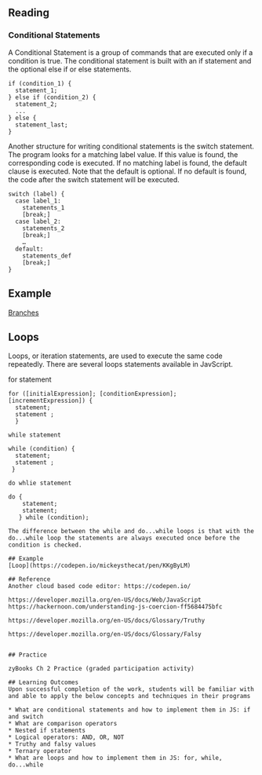 ## Reading

### Conditional Statements
A Conditional Statement is a group of commands that  are executed only if a condition is true. The conditional statement is built with an if statement and the optional else if
or else statements.

```
if (condition_1) {
  statement_1;
} else if (condition_2) {
  statement_2;
  ...
} else {
  statement_last;
}
```
Another structure for writing conditional statements is the switch statement.  The program looks for a matching label value. If this value is found, the corresponding code 
is executed. If no matching label is found, the default clause is executed. Note that the default is optional. If no default is found, the code after the switch statement
will be executed.

```
switch (label) {
  case label_1:
    statements_1
    [break;]
  case label_2:
    statements_2
    [break;]
    …
  default:
    statements_def
    [break;]
}
```

## Example
[Branches](https://codepen.io/mickeysthecat/pen/jOMpaJq)

## Loops
Loops, or iteration statements, are used to execute the same code repeatedly. There are several loops statements available in JavScript. 

for statement
```
for ([initialExpression]; [conditionExpression]; [incrementExpression]) {
  statement;
  statement ;
  }

while statement

while (condition) {
  statement;
  statement ;
 } 

do whlie statement

do {
    statement;
    statement;
   } while (condition);
 
The difference between the while and do...while loops is that with the do...while loop the statements are always executed once before the condition is checked.

## Example
[Loop](https://codepen.io/mickeysthecat/pen/KKgByLM)

## Reference
Another cloud based code editor: https://codepen.io/

https://developer.mozilla.org/en-US/docs/Web/JavaScript
https://hackernoon.com/understanding-js-coercion-ff5684475bfc

https://developer.mozilla.org/en-US/docs/Glossary/Truthy

https://developer.mozilla.org/en-US/docs/Glossary/Falsy


## Practice

zyBooks Ch 2 Practice (graded participation activity)

## Learning Outcomes
Upon successful completion of the work, students will be familiar with and able to apply the below concepts and techniques in their programs

* What are conditional statements and how to implement them in JS: if and switch
* What are comparison operators
* Nested if statements
* Logical operators: AND, OR, NOT
* Truthy and falsy values 
* Ternary operator
* What are loops and how to implement them in JS: for, while, do...while



